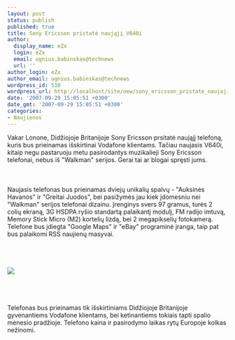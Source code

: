 ```yaml
---
layout: post
status: publish
published: true
title: Sony Ericsson pristatė naująjį V640i
author:
  display_name: eZx
  login: eZx
  email: ugnius.babinskas@technews
  url: ''
author_login: eZx
author_email: ugnius.babinskas@technews
wordpress_id: 510
wordpress_url: http://localhost/site/new/sony_ericsson_pristate_naujaji_v640i/
date: '2007-09-29 15:05:51 +0300'
date_gmt: '2007-09-29 15:05:51 +0300'
categories:
- Naujienos
---
```

<p>Vakar Lonone, Didžiojoje Britanijoje Sony Ericsson prsitatė naująjį telefoną, kuris bus prieinamas išskirtinai Vodafone klientams. Tačiau naujasis V640i, kitaip negu pastaruoju metu pasirodantys muzikalieji Sony Ericsson telefonai, nebus iš &quot;Walkman&quot; serijos. Gerai tai ar blogai spręsti jums.<br />
<br><br />
<br>Naujasis telefonas bus prieinamas dviejų unikalių spalvų - &quot;Auksinės Havanos&quot; ir &quot;Greitai Juodos&quot;, bei pasižymės jau kiek įdomesniu nei &quot;Walkman&quot; serijos telefonai dizainu. Įrenginys svers 97 gramus, turės 2 colių ekraną, 3G HSDPA ryšio standartą palaikantį modulį, FM radijo imtuvą, Memory Stick Micro (M2) kortelių lizdą, bei 2 megapikselių fotokamerą. Telefone bus įdiegta &quot;Google Maps&quot; ir &quot;eBay&quot; programinė įranga, taip pat bus palaikomi RSS naujienų masyvai.<br />
<br><br />
<br><br><img src="http://www.ipix.lt/out.php/i252923_v640ivodafonecopper.jpg"><br><br />
<br><br />
<br>Telefonas bus prieinamas tik išskirtiniams Didžiojoje Britanijoje gyvenantiems Vodafone klientams, bei ketinantiems tokiais tapti spalio mėnesio pradžioje. Telefono kaina ir pasirodymo laikas rytų Europoje kolkas nežinomi. </p>
